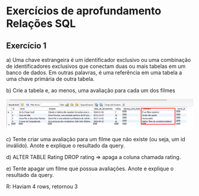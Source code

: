 # Exercícios de aprofundamento Relações SQL

## Exercício 1

a) Uma chave estrangeira é um identificador exclusivo ou uma combinação de identificadores exclusivos que conectam duas ou mais tabelas em um banco de dados. Em outras palavras, é uma referência em uma tabela a uma chave primária de outra tabela.

b) Crie a tabela e, ao menos, uma avaliação para cada um dos filmes

![](2022-11-16-21-24-50.png)

c) Tente criar uma avaliação para um filme que não existe (ou seja, um id inválido). Anote e explique o resultado da query.

d) ALTER TABLE Rating DROP rating => apaga a coluna chamada rating.

e) Tente apagar um filme que possua avaliações. Anote e explique o resultado da query.

R: Haviam 4 rows, retornou 3

